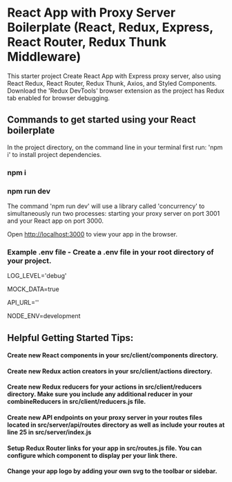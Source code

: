 # React App with Proxy Server Boilerplate (React, Redux, Express, React Router, Redux Thunk Middleware)

This starter project Create React App with Express proxy server, also using React Redux, React Router, Redux Thunk, Axios, and Styled Components. Download the 'Redux DevTools' browser extension as the project has Redux tab enabled for browser debugging.

## Commands to get started using your React boilerplate

In the project directory, on the command line in your terminal first run: 'npm i' to install project dependencies.

### npm i
### npm run dev

The command 'npm run dev' will use a library called 'concurrency' to simultaneously run two processes:
starting your proxy server on port 3001 and your React app on port 3000.


Open [http://localhost:3000](http://localhost:3000) to view your app in the browser.

### Example .env file - Create a .env file in your root directory of your project.
LOG_LEVEL='debug'

MOCK_DATA=true

API_URL=''

NODE_ENV=development


## Helpful Getting Started Tips:

#### Create new React components in your src/client/components directory.
#### Create new Redux action creators in your src/client/actions directory.
#### Create new Redux reducers for your actions in src/client/reducers directory. Make sure you include any additional reducer in your combineReducers in src/client/reducers.js file.
#### Create new API endpoints on your proxy server in your routes files located in src/server/api/routes directory as well as include your routes at line 25 in src/server/index.js
#### Setup Redux Router links for your app in src/routes.js file. You can configure which component to display per your link there.
#### Change your app logo by adding your own svg to the toolbar or sidebar.